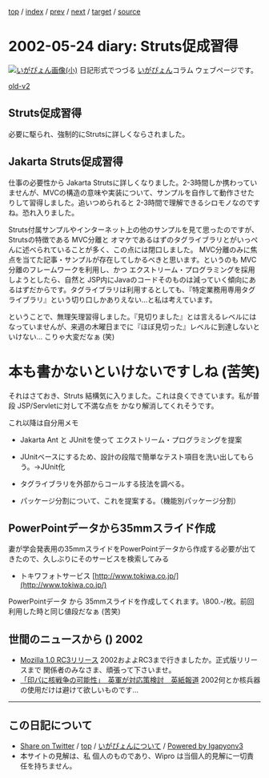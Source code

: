 [top](../index.html) 
 / [index](index.html) 
 / [prev](ig020523.html) 
 / [next](ig020528.html) 
 / [target](https://igapyon.github.io/diary/2002/ig020524.html) 
 / [source](https://github.com/igapyon/diary/blob/master/2002/ig020524.src.md) 

2002-05-24 diary: Struts促成習得
=====================================================================================================
[![いがぴょん画像(小)](https://igapyon.github.io/diary/images/iga200306s.jpg "いがぴょん")](https://igapyon.github.io/diary/memo/memoigapyon.html) 日記形式でつづる [いがぴょん](https://igapyon.github.io/diary/memo/memoigapyon.html)コラム ウェブページです。

[old-v2](ig020524-orig.html)

## Struts促成習得

必要に駆られ、強制的にStrutsに詳しくならされました。


## Jakarta Struts促成習得

仕事の必要性から Jakarta Strutsに詳しくなりました。2-3時間しか携わっていませんが、MVCの構造の意味や実装について、サンプルを自作して動作させたりして習得しました。追いつめられると
2-3時間で理解できるシロモノなのですね。恐れ入りました。

Struts付属サンプルやインターネット上の他のサンプルを見て思ったのですが、Strutsの特徴である
MVC分離と オマケであるはずのタグライブラリとがいっぺんに述べられていることが多く、この点には閉口しました。
MVC分離のみに焦点を当てた記事・サンプルが存在してしかるべきと思います。というのも
MVC分離のフレームワークを利用し、かつ エクストリーム・プログラミングを採用しようとしたら、自然と
JSP内にJavaのコードそのものは減っていく傾向にあるはずだからです。タグライブラリは利用するとしても、『特定業務用専用タグライブラリ』という切り口しかありえない…と私は考えています。

ということで、無理矢理習得しました。『見切りました』とは言えるレベルにはなっていませんが、来週の木曜日までに『ほぼ見切った』レベルに到達しないといけない… こりゃ大変だなぁ (笑)
# 本も書かないといけないですしね (苦笑)

それはさておき、Struts 結構気に入りました。これは良くできています。私が普段
JSP/Servletに対して不満な点を かなり解消してくれそうです。

これ以降は自分用メモ

* Jakarta Ant と JUnitを使って エクストリーム・プログラミングを提案
  
* JUnitベースにするため、設計の段階で簡単なテスト項目を洗い出してもらう。→JUnit化
  
* タグライブラリを外部からコールする技法を調べる。
  
* パッケージ分割について、これを提案する。（機能別パッケージ分割）

## PowerPointデータから35mmスライド作成

妻が学会発表用の35mmスライドをPowerPointデータから作成する必要が出てきたので、久しぶりにそのサービスを検索してみる

* トキワフォトサービス
  [http://www.tokiwa.co.jp/](http://www.tokiwa.co.jp/)

PowerPointデータ から 35mmスライドを作成してくれます。\800.-/枚。前回利用した時と同じ値段だなぁ
(苦笑)

## 世間のニュースから () 2002

* [Mozilla 1.0 RC3リリース](http://www.zdnet.co.jp/news/0205/24/nebt_21.html)  2002およよRC3まで行きましたか。正式版リリースまで 関係者のみなさま、頑張って下さいませ。
* [「印パに核戦争の可能性」　英軍が対応策検討　英紙報道](http://www.asahi.com/international/update/0524/010.html?2002)  2002何とか核兵器の使用だけは避けて欲しいものです…


----------------------------------------------------------------------------------------------------

## この日記について

* [Share on Twitter](https://twitter.com/intent/tweet?hashtags=igapyon%2Cdiary%2C%E3%81%84%E3%81%8C%E3%81%B4%E3%82%87%E3%82%93&text=Struts%E4%BF%83%E6%88%90%E7%BF%92%E5%BE%97&url=https%3A%2F%2Figapyon.github.io%2Fdiary%2F2002%2Fig020524.html) / [top](../index.html) / [いがぴょんについて](https://igapyon.github.io/diary/memo/memoigapyon.html) / [Powered by Igapyonv3](https://github.com/igapyon/igapyonv3)
* 本サイトの見解は、私 個人のものであり、Wipro は当個人的見解に一切責任を持ちません。 
